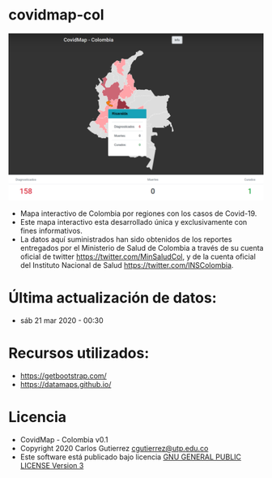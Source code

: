 # covidmap-col

![Screenshot](screenshot.png)

- Mapa interactivo de Colombia por regiones con los casos de Covid-19.
- Este mapa interactivo esta desarrollado única y exclusivamente con fines informativos.
- La datos aquí suministrados han sido obtenidos de los reportes entregados por el Ministerio de Salud de Colombia a través de su cuenta oficial de twitter https://twitter.com/MinSaludCol, y de la cuenta oficial del Instituto Nacional de Salud https://twitter.com/INSColombia.

# Última actualización de datos:
- sáb 21 mar 2020 - 00:30

# Recursos utilizados:
- https://getbootstrap.com/
- https://datamaps.github.io/

# Licencia
- CovidMap - Colombia v0.1
- Copyright 2020 Carlos Gutierrez cgutierrez@utp.edu.co
- Este software está publicado bajo licencia [GNU GENERAL PUBLIC LICENSE Version 3](LICENSE)
